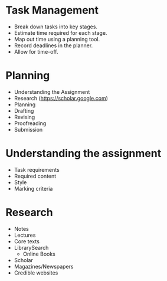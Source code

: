 # Task Management

- Break down tasks into key stages.
- Estimate time required for each stage.
- Map out time using a planning tool.
- Record deadlines in the planner.
- Allow for time-off.


# Planning

- Understanding the Assignment
- Research (https://scholar.google.com)
- Planning
- Drafting
- Revising
- Proofreading
- Submission

# Understanding the assignment

- Task requirements
- Required content
- Style
- Marking criteria

# Research
- Notes
- Lectures
- Core texts
- LibrarySearch
	- Online Books
- Scholar
- Magazines/Newspapers
- Credible websites

